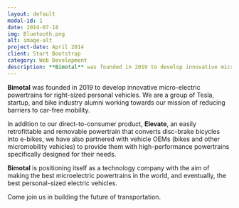 ```yaml
---
layout: default
modal-id: 1
date: 2014-07-18
img: Bluetooth.png
alt: image-alt
project-date: April 2014
client: Start Bootstrap
category: Web Development
description: **Bimotal** was founded in 2019 to develop innovative micro-electric powertrains for right-sized personal vehicles. We are a group of Tesla, startup, and bike industry alumni working towards our mission of reducing barriers to car-free mobility.
---
```

**Bimotal** was founded in 2019 to develop innovative micro-electric powertrains for right-sized personal vehicles. We are a group of Tesla, startup, and bike industry alumni working towards our mission of reducing barriers to car-free mobility.

In addition to our direct-to-consumer product, **Elevate**, an easily retrofittable and removable powertrain that converts disc-brake bicycles into e-bikes, we have also partnered with vehicle OEMs (bikes and other micromobility vehicles) to provide them with high-performance powertrains specifically designed for their needs.

**Bimotal** is positioning itself as a technology company with the aim of making the best microelectric powertrains in the world, and eventually, the best personal-sized electric vehicles.

Come join us in building the future of transportation.
